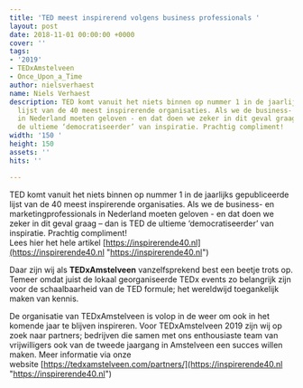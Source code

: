 ```yaml
---
title: 'TED meest inspirerend volgens business professionals '
layout: post
date: 2018-11-01 00:00:00 +0000
cover: ''
tags:
- '2019'
- TEDxAmstelveen
- Once_Upon_a_Time
author: nielsverhaest
name: Niels Verhaest
description: TED komt vanuit het niets binnen op nummer 1 in de jaarlijks gepubliceerde
  lijst van de 40 meest inspirerende organisaties. Als we de business- en marketingprofessionals
  in Nederland moeten geloven - en dat doen we zeker in dit geval graag – dan is TED
  de ultieme ‘democratiseerder’ van inspiratie. Prachtig compliment! 
width: '150 '
height: 150
assets: ''
hits: ''

---
```

TED komt vanuit het niets binnen op nummer 1 in de jaarlijks gepubliceerde lijst van de 40 meest inspirerende organisaties. Als we de business- en marketingprofessionals in Nederland moeten geloven - en dat doen we zeker in dit geval graag – dan is TED de ultieme ‘democratiseerder’ van inspiratie. Prachtig compliment!   
Lees hier het hele artikel [https://inspirerende40.nl](https://inspirerende40.nl "https://inspirerende40.nl")

Daar zijn wij als **TEDxAmstelveen** vanzelfsprekend best een beetje trots op. Temeer omdat juist de lokaal georganiseerde TEDx events zo belangrijk zijn voor de schaalbaarheid van de TED formule; het wereldwijd toegankelijk maken van kennis.

De organisatie van TEDxAmstelveen is volop in de weer om ook in het komende jaar te blijven inspireren. Voor TEDxAmstelveen 2019 zijn wij op zoek naar partners; bedrijven die samen met ons enthousiaste team van vrijwilligers ook van de tweede jaargang in Amstelveen een succes willen maken. Meer informatie via onze website [https://tedxamstelveen.com/partners/](https://inspirerende40.nl "https://inspirerende40.nl")